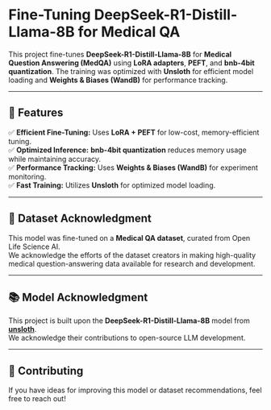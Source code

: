 # Fine-Tuning DeepSeek-R1-Distill-Llama-8B for Medical QA  

This project fine-tunes **DeepSeek-R1-Distill-Llama-8B** for **Medical Question Answering (MedQA)** using **LoRA adapters**, **PEFT**, and **bnb-4bit quantization**. The training was optimized with **Unsloth** for efficient model loading and **Weights & Biases (WandB)** for performance tracking.  

---

## 📌 Features  
✅ **Efficient Fine-Tuning:** Uses **LoRA + PEFT** for low-cost, memory-efficient tuning.  
✅ **Optimized Inference:** **bnb-4bit quantization** reduces memory usage while maintaining accuracy.  
✅ **Performance Tracking:** Uses **Weights & Biases (WandB)** for experiment monitoring.  
✅ **Fast Training:** Utilizes **Unsloth** for optimized model loading.  

---

## 📂 Dataset Acknowledgment  
This model was fine-tuned on a **Medical QA dataset**, curated from Open Life Science AI.  
We acknowledge the efforts of the dataset creators in making high-quality medical question-answering data available for research and development.  

---

## 📚 Model Acknowledgment  
This project is built upon the **DeepSeek-R1-Distill-Llama-8B** model from **[unsloth](https://huggingface.co/unsloth/DeepSeek-R1-Distill-Llama-8B)**.  
We acknowledge their contributions to open-source LLM development.  

---

## 🤝 Contributing  
If you have ideas for improving this model or dataset recommendations, feel free to reach out!

